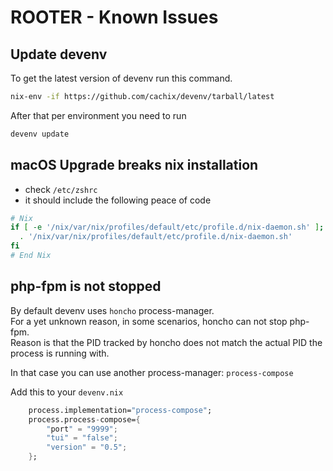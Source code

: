 # ROOTER - Known Issues

## Update devenv

To get the latest version of devenv run this command.

```bash
nix-env -if https://github.com/cachix/devenv/tarball/latest
```

After that per environment you need to run
```bash
devenv update
```

## macOS Upgrade breaks nix installation

- check `/etc/zshrc` 
- it should include the following peace of code

```sh
# Nix
if [ -e '/nix/var/nix/profiles/default/etc/profile.d/nix-daemon.sh' ]; then
  . '/nix/var/nix/profiles/default/etc/profile.d/nix-daemon.sh'
fi
# End Nix
```

## php-fpm is not stopped

By default devenv uses ``honcho`` process-manager.  
For a yet unknown reason, in some scenarios, honcho can not stop php-fpm.  
Reason is that the PID tracked by honcho does not match the actual PID the process is running with.  

In that case you can use another process-manager: ``process-compose``

Add this to your `devenv.nix`
```nix
    process.implementation="process-compose";
    process.process-compose={
        "port" = "9999";
        "tui" = "false";
        "version" = "0.5";
    };
```
